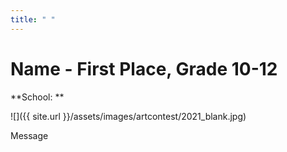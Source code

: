 ```yaml
---
title: " "
---
```


# Name - First Place, Grade 10-12

**School: **  

![]({{ site.url }}/assets/images/artcontest/2021_blank.jpg)

Message
